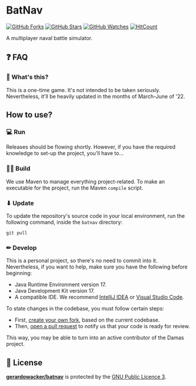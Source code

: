 # BatNav
[![GitHub Forks](https://img.shields.io/github/forks/GerardoWacker/Damas.svg?style=social&label=Fork&maxAge=2592000)](https://github.com/GerardoWacker/Damas/network)
[![GitHub Stars](https://img.shields.io/github/stars/GerardoWacker/Damas.svg?style=social&label=Star&maxAge=2592000)](https://github.com/GerardoWacker/Damas/stargazers)
[![GitHub Watches](https://img.shields.io/github/watchers/GerardoWacker/Damas.svg?style=social&label=Watch&maxAge=2592000)](https://github.com/GerardoWacker/Damas/watchers)
[![HitCount](http://hits.dwyl.com/GerardoWacker/damas.svg)](http://hits.dwyl.com/GerardoWacker/Damas)

A multiplayer naval battle simulator.

## ❓ FAQ
### 🤔 What's this?
This is a one-time game. It's not intended to be taken seriously. Nevertheless, it'll be heavily updated in the months of March-June of '22.

## How to use?

### 💻 Run
Releases should be flowing shortly.
However, if you have the required knowledge to set-up the project, you'll have to...
### 👷‍♂️ Build
We use Maven to manage everything project-related.
To make an executable for the project, run the Maven `compile` script.
### ⬇ Update
To update the repository's source code in your local environment, run the following command, inside the `batnav` directory:
```shell
git pull
```
### ✏ Develop
This is a personal project, so there's no need to commit into it. Nevertheless, if you want to help,  make sure you have the following before beginning:
- Java Runtime Environment version 17.
- Java Development Kit version 17.
- A compatible IDE. We recommend [IntelliJ IDEA](https://www.jetbrains.com/idea/) or [Visual Studio Code](https://code.visualstudio.com/).

To state changes in the codebase, you must follow certain steps:
- First, [create your own fork](https://docs.github.com/en/free-pro-team@latest/github/getting-started-with-github/fork-a-repo), based on the current codebase.
- Then, [open a pull request](https://docs.github.com/en/free-pro-team@latest/github/collaborating-with-issues-and-pull-requests/creating-a-pull-request) to notify us that your code is ready for review.

This way, you may be able to turn into an active contributor of the Damas project.

## 📝 License

**[gerardowacker/batnav](https://github.com/gerardowacker/batnav)** is protected by the [GNU Public Licence 3](https://opensource.org/licenses/GPL-3.0).

